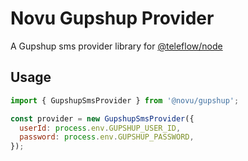 # Novu Gupshup Provider

A Gupshup sms provider library for [@teleflow/node](https://github.com/novuhq/novu)

## Usage

```javascript
import { GupshupSmsProvider } from '@novu/gupshup';

const provider = new GupshupSmsProvider({
  userId: process.env.GUPSHUP_USER_ID,
  password: process.env.GUPSHUP_PASSWORD,
});
```
